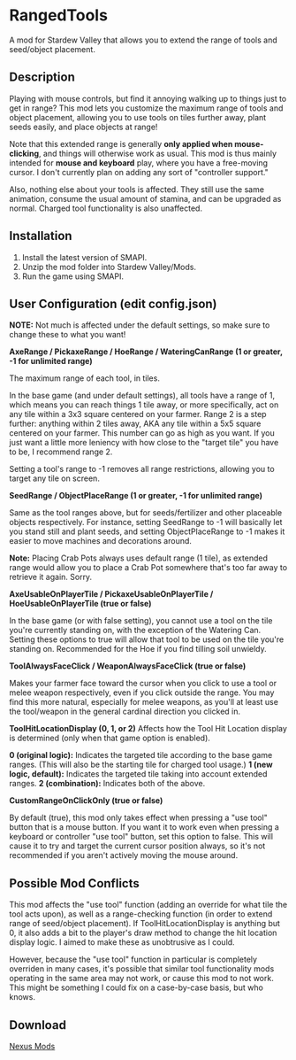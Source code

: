 # RangedTools
A mod for Stardew Valley that allows you to extend the range of tools and seed/object placement.

## Description

Playing with mouse controls, but find it annoying walking up to things just to get in range? This mod lets you customize the maximum range of tools and object placement, allowing you to use tools on tiles further away, plant seeds easily, and place objects at range!

Note that this extended range is generally **only applied when mouse-clicking**, and things will otherwise work as usual. This mod is thus mainly intended for **mouse and keyboard** play, where you have a free-moving cursor. I don't currently plan on adding any sort of "controller support."

Also, nothing else about your tools is affected. They still use the same animation, consume the usual amount of stamina, and can be upgraded as normal. Charged tool functionality is also unaffected.

## Installation

1. Install the latest version of SMAPI.
2. Unzip the mod folder into Stardew Valley/Mods.
3. Run the game using SMAPI.

## User Configuration (edit config.json)

**NOTE:** Not much is affected under the default settings, so make sure to change these to what you want!

**AxeRange / PickaxeRange / HoeRange / WateringCanRange (1 or greater, -1 for unlimited range)**

The maximum range of each tool, in tiles.

In the base game (and under default settings), all tools have a range of 1, which means you can reach things 1 tile away, or more specifically, act on any tile within a 3x3 square centered on your farmer. Range 2 is a step further: anything within 2 tiles away, AKA any tile within a 5x5 square centered on your farmer. This number can go as high as you want. If you just want a little more leniency with how close to the "target tile" you have to be, I recommend range 2.

Setting a tool's range to -1 removes all range restrictions, allowing you to target any tile on screen.

**SeedRange / ObjectPlaceRange (1 or greater, -1 for unlimited range)**

Same as the tool ranges above, but for seeds/fertilizer and other placeable objects respectively. For instance, setting SeedRange to -1 will basically let you stand still and plant seeds, and setting ObjectPlaceRange to -1 makes it easier to move machines and decorations around.

**Note:** Placing Crab Pots always uses default range (1 tile), as extended range would allow you to place a Crab Pot somewhere that's too far away to retrieve it again. Sorry.

**AxeUsableOnPlayerTile / PickaxeUsableOnPlayerTile / HoeUsableOnPlayerTile (true or false)**

In the base game (or with false setting), you cannot use a tool on the tile you're currently standing on, with the exception of the Watering Can. Setting these options to true will allow that tool to be used on the tile you're standing on. Recommended for the Hoe if you find tilling soil unwieldy.

**ToolAlwaysFaceClick / WeaponAlwaysFaceClick (true or false)**

Makes your farmer face toward the cursor when you click to use a tool or melee weapon respectively, even if you click outside the range. You may find this more natural, especially for melee weapons, as you'll at least use the tool/weapon in the general cardinal direction you clicked in.

**ToolHitLocationDisplay (0, 1, or 2)**
Affects how the Tool Hit Location display is determined (only when that game option is enabled).

**0 (original logic):** Indicates the targeted tile according to the base game ranges. (This will also be the starting tile for charged tool usage.)
**1 (new logic, default):** Indicates the targeted tile taking into account extended ranges.
**2 (combination):** Indicates both of the above.

**CustomRangeOnClickOnly (true or false)**

By default (true), this mod only takes effect when pressing a "use tool" button that is a mouse button. If you want it to work even when pressing a keyboard or controller "use tool" button, set this option to false. This will cause it to try and target the current cursor position always, so it's not recommended if you aren't actively moving the mouse around.

## Possible Mod Conflicts

This mod affects the "use tool" function (adding an override for what tile the tool acts upon), as well as a range-checking function (in order to extend range of seed/object placement). If ToolHitLocationDisplay is anything but 0, it also adds a bit to the player's draw method to change the hit location display logic. I aimed to make these as unobtrusive as I could.

However, because the "use tool" function in particular is completely overriden in many cases, it's possible that similar tool functionality mods operating in the same area may not work, or cause this mod to not work. This might be something I could fix on a case-by-case basis, but who knows.

## Download

[Nexus Mods](https://www.nexusmods.com/stardewvalley/mods/6935)
